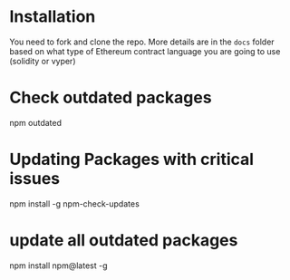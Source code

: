 # Installation
You need to fork and clone the repo.  More details are in the `docs` folder based on what type of Ethereum contract language you are going to use (solidity or vyper)


# Check outdated packages
npm outdated  

# Updating Packages with critical issues
npm install -g npm-check-updates

# update all outdated packages
npm install npm@latest -g